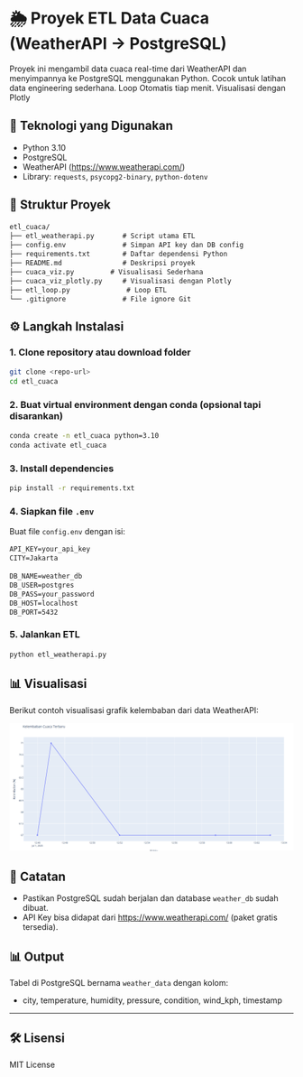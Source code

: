 
# 🌦️ Proyek ETL Data Cuaca (WeatherAPI → PostgreSQL)

Proyek ini mengambil data cuaca real-time dari WeatherAPI dan menyimpannya ke PostgreSQL menggunakan Python. Cocok untuk latihan data engineering sederhana. Loop Otomatis tiap menit. Visualisasi dengan Plotly

## 🚀 Teknologi yang Digunakan
- Python 3.10
- PostgreSQL
- WeatherAPI (https://www.weatherapi.com/)
- Library: `requests`, `psycopg2-binary`, `python-dotenv`

## 🧱 Struktur Proyek

```
etl_cuaca/
├── etl_weatherapi.py       # Script utama ETL
├── config.env              # Simpan API key dan DB config
├── requirements.txt        # Daftar dependensi Python
├── README.md               # Deskripsi proyek
├── cuaca_viz.py	     # Visualisasi Sederhana
├── cuaca_viz_plotly.py     # Visualisasi dengan Plotly
├── etl_loop.py	             # Loop ETL
└── .gitignore              # File ignore Git
```

## ⚙️ Langkah Instalasi

### 1. Clone repository atau download folder

```bash
git clone <repo-url>
cd etl_cuaca
```

### 2. Buat virtual environment dengan conda (opsional tapi disarankan)

```bash
conda create -n etl_cuaca python=3.10
conda activate etl_cuaca
```

### 3. Install dependencies

```bash
pip install -r requirements.txt
```

### 4. Siapkan file `.env`

Buat file `config.env` dengan isi:

```
API_KEY=your_api_key
CITY=Jakarta

DB_NAME=weather_db
DB_USER=postgres
DB_PASS=your_password
DB_HOST=localhost
DB_PORT=5432
```

### 5. Jalankan ETL

```bash
python etl_weatherapi.py
```

## 📊 Visualisasi

Berikut contoh visualisasi grafik kelembaban dari data WeatherAPI:

![Grafik Kelembaban](images/vis_kelembaban.png)

## 📌 Catatan

- Pastikan PostgreSQL sudah berjalan dan database `weather_db` sudah dibuat.
- API Key bisa didapat dari https://www.weatherapi.com/ (paket gratis tersedia).

## 📊 Output

Tabel di PostgreSQL bernama `weather_data` dengan kolom:
- city, temperature, humidity, pressure, condition, wind_kph, timestamp

---

## 🛠️ Lisensi

MIT License

